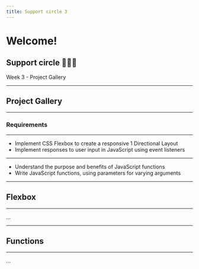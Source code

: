 ```yaml
---
title: Support circle 3
---
```


# Welcome!

## Support circle 👩🏽‍💻

Week 3 - Project Gallery

---

<!-- {.secondary inverted} -->

## Project Gallery

---

### Requirements

---

- Implement CSS Flexbox to create a responsive 1 Directional Layout
- Implement responses to user input in JavaScript using event listeners

---

- Understand the purpose and benefits of JavaScript functions
- Write JavaScript functions, using parameters for varying arguments

---

## Flexbox

---

...

---

## Functions

---

...
